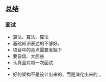 ## 总结

### 面试

* 算法、算法、算法
* 基础知识表述的不够好。
* 项目中的亮点需要发掘下
* 要自信、大胆些
* 认真面对每一次面试
* 
* 好的架构不是设计出来的，而是演化出来的 。